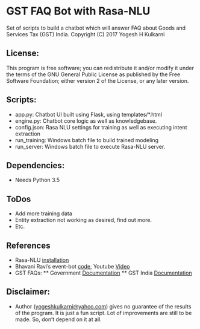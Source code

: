 # GST FAQ Bot with Rasa-NLU
Set of scripts to build a chatbot which will answer FAQ about Goods and Services Tax (GST) India.
Copyright (C) 2017 Yogesh H Kulkarni

## License:
This program is free software; you can redistribute it and/or
modify it under the terms of the GNU General Public License
as published by the Free Software Foundation; either version 2
of the License, or any later version.

## Scripts:
* app.py: Chatbot UI built using Flask, using templates/*.html
* engine.py: Chatbot core logic as well as knowledgebase.
* config.json: Rasa NLU settings for training as well as executing intent extraction
* run_training: Windows batch file to build trained modeling
* run_server: Windows batch file to execute Rasa-NLU server.

## Dependencies:
* Needs Python 3.5

## ToDos
* Add more training data
* Entity extraction not working as desired, find out more.
* Etc.

## References
* Rasa-NLU [installation](https://github.com/RasaHQ/rasa_nlu)
* Bhavani Ravi’s event-bot [code](https://github.com/bhavaniravi/rasa-site-bot), Youtube [Video](https://www.youtube.com/watch?v=ojuq0vBIA-g)
* GST FAQs:
** Government [Documentation](http://www.cbec.gov.in/resources//htdocs-cbec/deptt_offcr/faq-on-gst.pdf)
** GST India [Documentation](http://www.gstindia.com/frequently-asked-questions-faqs-on-goods-and-services-tax-gst/)

## Disclaimer:
* Author (yogeshkulkarni@yahoo.com) gives no guarantee of the results of the program. It is just a fun script. Lot of improvements are still to be made. So, don’t depend on it at all.
